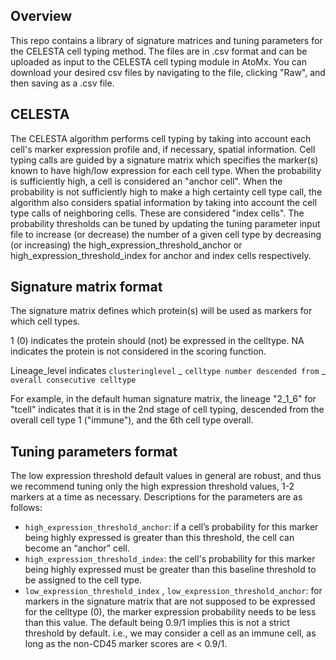 ## Overview

This repo contains a library of signature matrices and tuning parameters for the CELESTA cell typing method. The files are in .csv format and can be uploaded as input to the CELESTA cell typing module in AtoMx. You can download your desired csv files by navigating to the file, clicking "Raw", and then saving as a .csv file.  

## CELESTA 

The CELESTA algorithm performs cell typing by taking into account each cell's marker expression profile and, if necessary, spatial information. Cell typing calls are guided by a signature matrix which specifies the marker(s) known to have high/low expression for each cell type. When the probability is sufficiently high, a cell is considered an "anchor cell". When the probability is not sufficiently high to make a high certainty cell type call, the algorithm also considers spatial information by taking into account the cell type calls of neighboring cells. These are considered "index cells". The probability thresholds can be tuned by updating the tuning parameter input file to increase (or decrease) the number of a given cell type by decreasing (or increasing) the high_expression_threshold_anchor or high_expression_threshold_index for anchor and index cells respectively.

## Signature matrix format

The signature matrix defines which protein(s) will be used as markers for which cell types.

1 (0) indicates the protein should (not) be expressed in the celltype. NA indicates the protein is not considered in the scoring function.

Lineage_level indicates `clusteringlevel` _ `celltype number descended from` _ `overall consecutive celltype`

For example, in the default human signature matrix, the lineage "2_1_6" for "tcell" indicates that it is in the 2nd stage of cell typing, descended from the overall cell type 1 ("immune"), and the 6th cell type overall.

## Tuning parameters format

The low expression threshold default values in general are robust, and thus we recommend tuning only the high expression threshold values, 1-2 markers at a time as necessary. Descriptions for the parameters are as follows:
* `high_expression_threshold_anchor`: if a cell’s probability for this marker being highly expressed is greater than this threshold, the cell can become an “anchor” cell.
* `high_expression_threshold_index`: the cell's probability for this marker being highly expressed must be greater than this baseline threshold to be assigned to the cell type.
* `low_expression_threshold_index` , `low_expression_threshold_anchor`: for markers in the signature matrix that are not supposed to be expressed for the celltype (0), the marker expression probability needs to be less than this value. The default being 0.9/1 implies this is not a strict threshold by default. i.e., we may consider a cell as an immune cell, as long as the non-CD45 marker scores are < 0.9/1.

